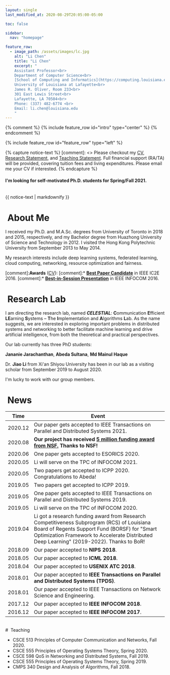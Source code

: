 ```yaml
---
layout: single
last_modified_at: 2020-08-29T20:05:00-05:00

toc: false

sidebar:
  nav: "homepage"

feature_row:
  - image_path: /assets/images/lc.jpg
    alt: "Li Chen"
    title: "Li Chen"
    excerpt: "
    Assistant Professor<br>
    Department of Computer Science<br>
    [School of Computing and Informatics](https://computing.louisiana.edu)<br>
    University of Louisiana at Lafayette<br>
    James R. Oliver, Room 233<br>
    301 East Lewis Street<br>
    Lafayette, LA 70504<br>
    Phone: (337) 482-6774 <br>
    Email: li.chen@louisiana.edu
    "
---
```



{% comment %}
{% include feature_row id="intro" type="center" %}
{% endcomment %}

{% include feature_row id="feature_row" type="left" %}


{% capture notice-text %}
[comment]: <> Please checkout my [CV](/assets/docs/CV.pdf), [Research Statement](/assets/docs/research_statement.pdf), and [Teaching Statement](/assets/docs/teaching_statement.pdf).
Full financial support (RA/TA) will be provided, covering tuition fees and living expenditures. Please email me your CV if interested.
{% endcapture %}

<div class="notice--success">
<h4>I'm looking for self-motivated Ph.D. students for Spring/Fall 2021.
 </h4>
<br>
{{ notice-text | markdownify }}
</div>

# <i class="fa fa-feather-alt fa-fw"></i>&nbsp;About Me

I received my Ph.D. and M.A.Sc. degrees from University of Toronto in 2018 and 2015, respectively, and my Bachelor degree from Huazhong University of Science and Technology in 2012. I visited the Hong Kong Polytechnic University from September 2013 to May 2014.

My research interests include deep learning systems, federated learning, cloud computing, networking, resource optimization and fairness.

[comment]:**Awards** ([CV](/assets/docs/CV.pdf)): 
[comment]:* [**Best Paper Candidate**](http://conferences.computer.org/IC2E/2016/program.htm) in IEEE IC2E 2016.
[comment]:* [**Best-in-Session Presentation**](http://infocom2016.ieee-infocom.org/program/main-technical-program) in IEEE INFOCOM 2016.


# <i class="fa fa-layer-group fa-fw"></i>&nbsp;Research Lab

I am directing the research lab, named ***CELESTIAL***: **C**ommunication **E**fficient **LE**arning **S**ystems – **T**he **I**mplementation and **A**lgorithms **L**ab.
As the name suggests, we are interested in exploring important problems in distributed systems and networking to better facilitate machine learning and drive artificial intelligence, from both the theoretical and practical perspectives. 

Our lab currently has three PhD students:

**Jananie Jarachanthan**, **Abeda Sultana**, **Md Mainul Haque**

Dr. **Jiao Li** from Xi'an Shiyou University has been in our lab as a visiting scholar from September 2019 to August 2020.

I'm lucky to work with our group members.


# <i class="fa fa-seedling fa-fw"></i>&nbsp;News

| Time  | Event |
|-------|-------|
|2020.12| Our paper gets accepted to IEEE Transactions on Parallel and Distributed Systems 2021.|
|2020.08| **Our project has received [5 million funding award from NSF.](https://computing.louisiana.edu/news-events/news/20200828/cmix-faculty-leads-project-funded-nsf-amount-5-million) Thanks to NSF!**|
|2020.06| One paper gets accepted to ESORICS 2020.|
|2020.05| Li will serve on the TPC of INFOCOM 2021.|
|2020.05| Two papers get accepted to ICPP 2020. Congratulations to Abeda!|
|2019.05| Two papers get accepted to ICPP 2019.|
|2019.05| One paper gets accepted to IEEE Transactions on Parallel and Distributed Systems 2019.|
|2019.05| Li will serve on the TPC of INFOCOM 2020.|
|2019.04| Li got a research funding award from Research Competitiveness Subprogram (RCS) of Louisiana Board of Regents Support Fund (BORSF) for "Smart Optimization Framework to Accelerate Distributed Deep Learning" (2019-2022). Thanks to BoR!|
|2018.09| Our paper accepted to **NIPS 2018**.|
|2018.05| Our paper accepted to **ICML 2018**.|
|2018.04| Our paper accepted to **USENIX ATC 2018**.|
|2018.01| Our paper accepted to **IEEE Transactions on Parallel and Distributed Systems (TPDS)**.|
|2018.01| Our paper accepted to IEEE Transactions on Network Science and Engineering.|
|2017.12| Our paper accepted to **IEEE INFOCOM 2018**.|
|2016.12| Our paper accepted to **IEEE INFOCOM 2017**.|


<br>
# <i class="fa fa-pencil-alt fa-fw"></i>&nbsp;Teaching

+ CSCE 513 Principles of Computer Communication and Networks, Fall 2020.
+ CSCE 555 Principles of Operating Systems Theory, Spring 2020.
+ CSCE 598 QoS in Networking and Distributed Systems, Fall 2019.
+ CSCE 555 Principles of Operating Systems Theory, Spring 2019.
+ CMPS 340 Design and Analysis of Algorithms, Fall 2018.

